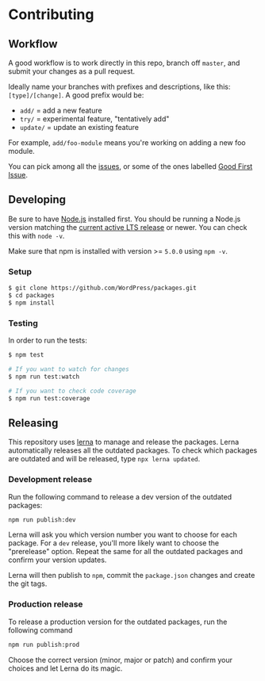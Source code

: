 # Contributing

## Workflow

A good workflow is to work directly in this repo, branch off `master`, and submit your changes as a pull request.

Ideally name your branches with prefixes and descriptions, like this: `[type]/[change]`. A good prefix would be:

- `add/` = add a new feature
- `try/` = experimental feature, "tentatively add"
- `update/` = update an existing feature

For example, `add/foo-module` means you're working on adding a new foo module.

You can pick among all the <a href="https://github.com/WordPress/packages/issues">issues</a>, or some of the ones labelled <a href="https://github.com/WordPress/packages/labels/Good%20First%20Issue">Good First Issue</a>.

## Developing

Be sure to have [Node.js](https://nodejs.org/en/) installed first. You should be running a Node.js version matching the [current active LTS release](https://github.com/nodejs/Release#release-schedule) or newer. You can check this with `node -v`.

Make sure that npm is installed with version >= `5.0.0` using `npm -v`.

### Setup

```sh
$ git clone https://github.com/WordPress/packages.git
$ cd packages
$ npm install
```

### Testing

In order to run the tests:

```sh
$ npm test

# If you want to watch for changes
$ npm run test:watch

# If you want to check code coverage
$ npm run test:coverage
```

## Releasing

This repository uses [lerna](https://lernajs.io) to manage and release the packages. Lerna automatically releases all the outdated packages. To check which packages are outdated and will be released, type `npx lerna updated`.

### Development release

Run the following command to release a dev version of the outdated packages:

```bash
npm run publish:dev
```

Lerna will ask you which version number you want to choose for each package. For a `dev` release, you'll more likely want to choose the "prerelease" option. Repeat the same for all the outdated packages and confirm your version updates.

Lerna will then publish to `npm`, commit the `package.json` changes and create the git tags.

### Production release

To release a production version for the outdated packages, run the following command

```bash
npm run publish:prod
```

Choose the correct version (minor, major or patch) and confirm your choices and let Lerna do its magic.
